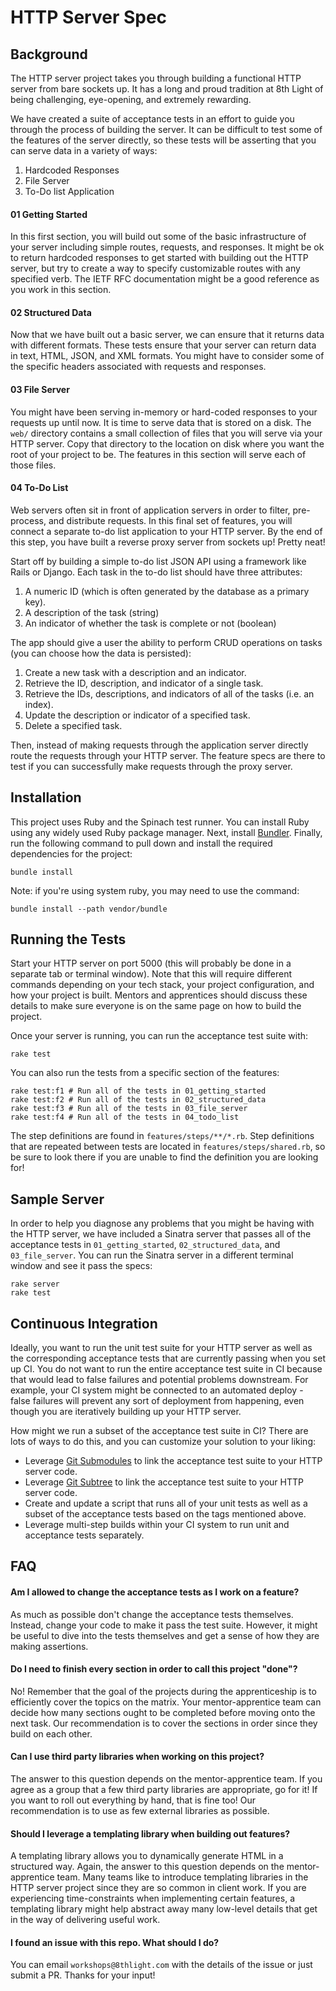 # HTTP Server Spec

## Background

The HTTP server project takes you through building a functional HTTP server from bare sockets up. It has a long and proud tradition at 8th Light of being challenging, eye-opening, and extremely rewarding.

We have created a suite of acceptance tests in an effort to guide you through the process of building the server. It can be difficult to test some of the features of the server directly, so these tests will be asserting that you can serve data in a variety of ways:

1. Hardcoded Responses
1. File Server
1. To-Do list Application

#### 01 Getting Started

In this first section, you will build out some of the basic infrastructure of your server including simple routes, requests, and responses. It might be ok to return hardcoded responses to get started with building out the HTTP server, but try to create a way to specify customizable routes with any specified verb. The IETF RFC documentation might be a good reference as you work in this section.

#### 02 Structured Data

Now that we have built out a basic server, we can ensure that it returns data with different formats. These tests ensure that your server can return data in text, HTML, JSON, and XML formats. You might have to consider some of the specific headers associated with requests and responses.

#### 03 File Server

You might have been serving in-memory or hard-coded responses to your requests up until now. It is time to serve data that is stored on a disk. The `web/` directory contains a small collection of files that you will serve via your HTTP server. Copy that directory to the location on disk where you want the root of your project to be. The features in this section will serve each of those files.

#### 04 To-Do List

Web servers often sit in front of application servers in order to filter, pre-process, and distribute requests. In this final set of features, you will connect a separate to-do list application to your HTTP server. By the end of this step, you have built a reverse proxy server from sockets up! Pretty neat!

Start off by building a simple to-do list JSON API using a framework like Rails or Django. Each task in the to-do list should have three attributes:

1. A numeric ID (which is often generated by the database as a primary key).
1. A description of the task (string)
1. An indicator of whether the task is complete or not (boolean)

The app should give a user the ability to perform CRUD operations on tasks (you can choose how the data is persisted):

1. Create a new task with a description and an indicator.
1. Retrieve the ID, description, and indicator of a single task.
1. Retrieve the IDs, descriptions, and indicators of all of the tasks (i.e. an index).
1. Update the description or indicator of a specified task.
1. Delete a specified task.

Then, instead of making requests through the application server directly route the requests through your HTTP server. The feature specs are there to test if you can successfully make requests through the proxy server.

## Installation

This project uses Ruby and the Spinach test runner. You can install Ruby using any widely used Ruby package manager. Next, install [Bundler](https://bundler.io/). Finally, run the following command to pull down and install the required dependencies for the project:

```
bundle install
```

Note: if you're using system ruby, you may need to use the command:

```
bundle install --path vendor/bundle
```

## Running the Tests

Start your HTTP server on port 5000 (this will probably be done in a separate tab or terminal window). Note that this will require different commands depending on your tech stack, your project configuration, and how your project is built. Mentors and apprentices should discuss these details to make sure everyone is on the same page on how to build the project.

Once your server is running, you can run the acceptance test suite with:

```
rake test
```

You can also run the tests from a specific section of the features:

```
rake test:f1 # Run all of the tests in 01_getting_started
rake test:f2 # Run all of the tests in 02_structured_data
rake test:f3 # Run all of the tests in 03_file_server
rake test:f4 # Run all of the tests in 04_todo_list
```

The step definitions are found in `features/steps/**/*.rb`. Step definitions that are repeated between tests are located in `features/steps/shared.rb`, so be sure to look there if you are unable to find the definition you are looking for!

## Sample Server

In order to help you diagnose any problems that you might be having with the HTTP server, we have included a Sinatra server that passes all of the acceptance tests in `01_getting_started`, `02_structured_data`, and `03_file_server`. You can run the Sinatra server in a different terminal window and see it pass the specs:

```
rake server
rake test
```

## Continuous Integration

Ideally, you want to run the unit test suite for your HTTP server as well as the corresponding acceptance tests that are currently passing when you set up CI. You do not want to run the entire acceptance test suite in CI because that would lead to false failures and potential problems downstream. For example, your CI system might be connected to an automated deploy - false failures will prevent any sort of deployment from happening, even though you are iteratively building up your HTTP server.

How might we run a subset of the acceptance test suite in CI? There are lots of ways to do this, and you can customize your solution to your liking:

- Leverage [Git Submodules](https://git-scm.com/book/en/v2/Git-Tools-Submodules) to link the acceptance test suite to your HTTP server code.
- Leverage [Git Subtree](https://www.atlassian.com/git/tutorials/git-subtree) to link the acceptance test suite to your HTTP server code.
- Create and update a script that runs all of your unit tests as well as a subset of the acceptance tests based on the tags mentioned above.
- Leverage multi-step builds within your CI system to run unit and acceptance tests separately.

## FAQ

#### Am I allowed to change the acceptance tests as I work on a feature?

As much as possible don't change the acceptance tests themselves. Instead, change your code to make it pass the test suite. However, it might be useful to dive into the tests themselves and get a sense of how they are making assertions.

#### Do I need to finish every section in order to call this project "done"?

No! Remember that the goal of the projects during the apprenticeship is to efficiently cover the topics on the matrix. Your mentor-apprentice team can decide how many sections ought to be completed before moving onto the next task. Our recommendation is to cover the sections in order since they build on each other.

#### Can I use third party libraries when working on this project?

The answer to this question depends on the mentor-apprentice team. If you agree as a group that a few third party libraries are appropriate, go for it! If you want to roll out everything by hand, that is fine too! Our recommendation is to use as few external libraries as possible.

#### Should I leverage a templating library when building out features?

A templating library allows you to dynamically generate HTML in a structured way. Again, the answer to this question depends on the mentor-apprentice team. Many teams like to introduce templating libraries in the HTTP server project since they are so common in client work. If you are experiencing time-constraints when implementing certain features, a templating library might help abstract away many low-level details that get in the way of delivering useful work.

#### I found an issue with this repo. What should I do?

You can email `workshops@8thlight.com` with the details of the issue or just submit a PR. Thanks for your input!
